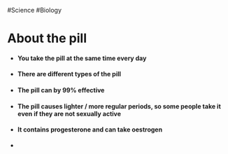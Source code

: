 #Science #Biology 

# About the pill
- #### You take the pill at the same time every day
- #### There are different types of the pill
- #### The pill can by 99% effective
- #### The pill causes lighter / more regular periods, so some people take it even if they are not sexually active
- #### It contains progesterone and can take oestrogen 
- 
